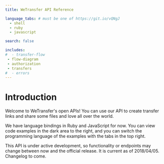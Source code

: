 ```yaml
---
title: WeTransfer API Reference

language_tabs: # must be one of https://git.io/vQNgJ
  - shell
  - ruby
  - javascript

search: false

includes:
#  - transfer-flow
 - flow-diagram
 - authorization
 - transfers
#  - errors
---
```


# Introduction

Welcome to WeTransfer's open APIs! You can use our API to create transfer links and share some files and love all over the world.

We have language bindings in Ruby and JavaScript for now. You can view code examples in the dark area to the right, and you can switch the programming language of the examples with the tabs in the top right.

<aside class="warning">
  This API is under active development, so functionality or endpoints may change between now and the official release. It is current as of 2018/04/05. Changelog to come.
</aside>
